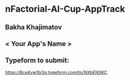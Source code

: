 # nFactorial-AI-Cup-AppTrack

## Bakha Khajimatov


## < Your App's Name >


## Typeform to submit:
https://8ce4yw1bi3g.typeform.com/to/NXbENSKC
